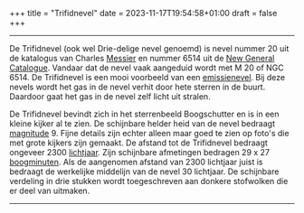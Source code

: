 +++
title = "Trifidnevel"
date = 2023-11-17T19:54:58+01:00
draft = false
+++

---
De Trifidnevel (ook wel Drie-delige nevel genoemd) is nevel nummer 20
uit de katalogus van Charles [Messier](/encyclopedie/messierl) en nummer
6514 uit de [New General Catalogue](/encyclopedie/ngc). Vandaar dat de
nevel vaak aangeduid wordt met M 20 of NGC 6514. De Trifidnevel is een
mooi voorbeeld van een [emissienevel](/encyclopedie/emissienevel). Bij deze
nevels wordt het gas in de nevel verhit door hete sterren in de buurt.
Daardoor gaat het gas in de nevel zelf licht uit stralen.

De Trifidnevel bevindt zich in het sterrenbeeld Boogschutter en is in
een kleine kijker al te zien. De schijnbare helder heid van de nevel
bedraagt [magnitude](/encyclopedie/magnitude) 9. Fijne details zijn echter
alleen maar goed te zien op foto's die met grote kijkers zijn gemaakt.
De afstand tot de Trifidnevel bedraagt ongeveer 2300
[lichtjaar](/encyclopedie/lichtjaar). Zijn schijnbare afmetingen bedragen 29
x 27 [boogminuten](/encyclopedie/hoeken). Als de aangenomen afstand van
2300 lichtjaar juist is bedraagt de werkelijke middelijn van de nevel 30
lichtjaar. De schijnbare verdeling in drie stukken wordt toegeschreven
aan donkere stofwolken die er deel van uitmaken.

---
